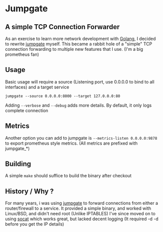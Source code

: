 # Jumpgate

## A simple TCP Connection Forwarder

As an exercise to learn more network development with
[Golang](https://golang.org), I decided to rewrite [jumpgate](http://jumpgate.sourceforge.net) myself. This
became a rabbit hole of a "simple" TCP connection forwarding to multiple new
features that I use. (I'm a big prometheus fan)

## Usage

Basic usage will require a source (Listening port, use 0.0.0.0 to bind to all interfaces) and a target service

```
jumpgate --source 0.0.0.0:8000 --target 127.0.0.0:80 
```

Adding `--verbose` and `--debug` adds more details. By default, it only logs complete connection
## Metrics

Another option you can add to jumpgate is `--metrics-listen 0.0.0.0:9878` to export prometheus style metrics. (All metrics are prefixed with jumpgate_*)

## Building

A simple `make` should suffice to build the binary after checkout

## History / Why ?

For many years, i was using [jumpgate](http://jumpgate.sourceforge.net) to forward connections from either a router/firewall to a service.
It provided a simple binary, and worked with Linux/BSD, and didn't need root
(Unlike IPTABLES) I've since moved on to using [socat](https://www.cyberciti.biz/faq/linux-unix-tcp-port-forwarding/) which works great, but lacked decent logging (It required -d -d before you get the IP details)


